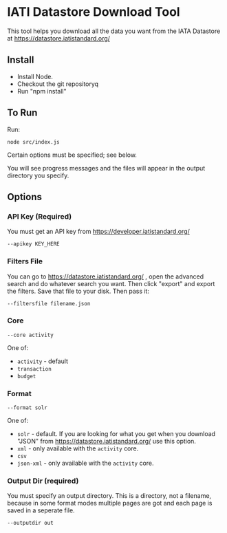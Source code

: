 # IATI Datastore Download Tool

This tool helps you download all the data you want from the IATA Datastore at https://datastore.iatistandard.org/

## Install

- Install Node.
- Checkout the git repositoryq
- Run "npm install"

## To Run

Run:

```
node src/index.js
```

Certain options must be specified; see below.

You will see progress messages and the files will appear in the output directory you specify.

## Options

### API Key (Required)

You must get an API key from https://developer.iatistandard.org/

```
--apikey KEY_HERE
```

### Filters File

You can go to https://datastore.iatistandard.org/ , open the advanced search and do whatever search you want. Then click "export" and export the filters. Save that file to your disk. Then pass it:

```
--filtersfile filename.json
```

### Core

```
--core activity
```

One of:

- `activity` - default
- `transaction`
- `budget`

### Format

```
--format solr
```

One of:

- `solr` - default. If you are looking for what you get when you download "JSON" from https://datastore.iatistandard.org/ use this option.
- `xml` - only available with the `activity` core.
- `csv`
- `json-xml` - only available with the `activity` core.

### Output Dir (required)

You must specify an output directory. This is a directory, not a filename, because in some format modes multiple pages are got and each page is saved in a seperate file.

```
--outputdir out
```
